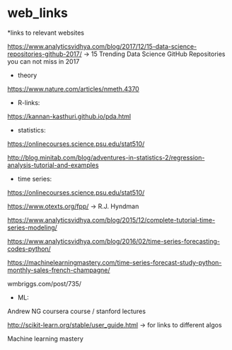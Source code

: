 # web_links
*links to relevant websites


https://www.analyticsvidhya.com/blog/2017/12/15-data-science-repositories-github-2017/  -> 15 Trending Data Science GitHub Repositories you can not miss in 2017



* theory

https://www.nature.com/articles/nmeth.4370



* R-links:

https://kannan-kasthuri.github.io/pda.html



* statistics: 

https://onlinecourses.science.psu.edu/stat510/

http://blog.minitab.com/blog/adventures-in-statistics-2/regression-analysis-tutorial-and-examples



* time series:

https://onlinecourses.science.psu.edu/stat510/

https://www.otexts.org/fpp/     -> R.J. Hyndman

https://www.analyticsvidhya.com/blog/2015/12/complete-tutorial-time-series-modeling/

https://www.analyticsvidhya.com/blog/2016/02/time-series-forecasting-codes-python/

https://machinelearningmastery.com/time-series-forecast-study-python-monthly-sales-french-champagne/

wmbriggs.com/post/735/



* ML:

Andrew NG coursera course / stanford lectures

http://scikit-learn.org/stable/user_guide.html     -> for links to different algos

Machine learning mastery
